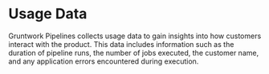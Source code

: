 # Usage Data

Gruntwork Pipelines collects usage data to gain insights into how customers interact with the product. This data includes information such as the duration of pipeline runs, the number of jobs executed, the customer name, and any application errors encountered during execution.

